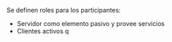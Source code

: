 Se definen roles para los participantes:
- Servidor como elemento pasivo y provee servicios
- Clientes activos q